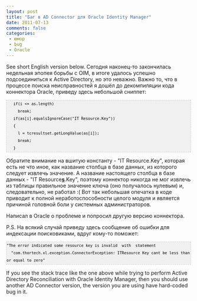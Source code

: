 ```yaml
---
layout: post
title: "Баг в AD Connector для Oracle Identity Manager"
date: 2011-07-13
comments: false
categories:
 - юмор
 - bug
 - Oracle
---
```



See short English version below.
Сегодня наконец-то закончилась недельная эпопея борьбы с OIM, в итоге удалось успешно подсоединиться к Active Directory, но это неважно. Важно то, что в процессе поиска неисправностей я дошёл до декомпиляции кода коннектора Oracle, приведу здесь небольшой сниппет:

<pre style="background-image: URL(http://2.bp.blogspot.com/_z5ltvMQPaa8/SjJXr_U2YBI/AAAAAAAAAAM/46OqEP32CJ8/s320/codebg.gif); background: #f0f0f0; border: 1px dashed #CCCCCC; color: black; font-family: arial; font-size: 12px; height: auto; line-height: 20px; overflow: auto; padding: 0px; text-align: left; width: 99%;"><code style="color: black; word-wrap: normal;">   if(i &lt;= as.length)
     break;
   if(as[i].equalsIgnoreCase("IT Resource.Key"))
   {
     l = tcresultset.getLongValue(as[i]);
     break;
   }
</code></pre>
Обратите внимание на вшитую константу - "IT Resource.Key", которая есть не что иное, как название столбца в базе данных, из которого следует извлечь значение. А название настоящего столбца в базе данных - "IT Resource<u>**s**</u>.Key", поэтому коннектор никогда не мог извлечь из таблицы правильное значение ключа (оно получалось нулевым) и, следовательно, не работал :(
Вот так небольшая опечатка в коде приводит к полной неработоспособности целого модуля и является причиной головной боли у системных администраторов.

Написал в Oracle о проблеме и попросил другую версию коннектора.

P.S. На всякий случай приведу здесь сообщение  об ошибки для индексации поисковиками, вдруг кому-то поможет:
<pre style="background-image: URL(http://2.bp.blogspot.com/_z5ltvMQPaa8/SjJXr_U2YBI/AAAAAAAAAAM/46OqEP32CJ8/s320/codebg.gif); background: #f0f0f0; border: 1px dashed #CCCCCC; color: black; font-family: arial; font-size: 12px; height: auto; line-height: 20px; overflow: auto; padding: 0px; text-align: left; width: 99%;"><code style="color: black; word-wrap: normal;">"The error indicated some resource key is invalid  with  statement
  "com.thortech.xl.exception.ConnectorException: ITResource Key cant be less than or equal to zero"
</code></pre>
If you see the stack trace like the one above while trying to perform Active Directory Reconciliation with Oracle Identity Manager, then you should use another AD Connector version, the version you are using have hard-coded bug in it.
